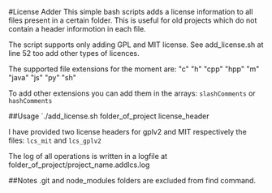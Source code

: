 #License Adder
This simple bash scripts adds a license information to all files
present in a certain folder. This is useful for old projects
which do not contain a header informotion in each file.

The script supports only adding GPL and MIT license.
See add_license.sh at line 52 too add other types of licences.

The supported file extensions for the moment are:
"c" "h" "cpp" "hpp" "m" "java" "js" "py" "sh"

To add other extensions you can add them in the arrays:
`slashComments` or `hashComments` 

##Usage
`./add_license.sh folder_of_project license_header

I have provided two license headers for gplv2 and MIT respectively the files:
`lcs_mit` and `lcs_gplv2`

The log of all operations is written in a logfile at folder_of_project/project_name.addlcs.log

##Notes
.git and node_modules folders are excluded from find command.
